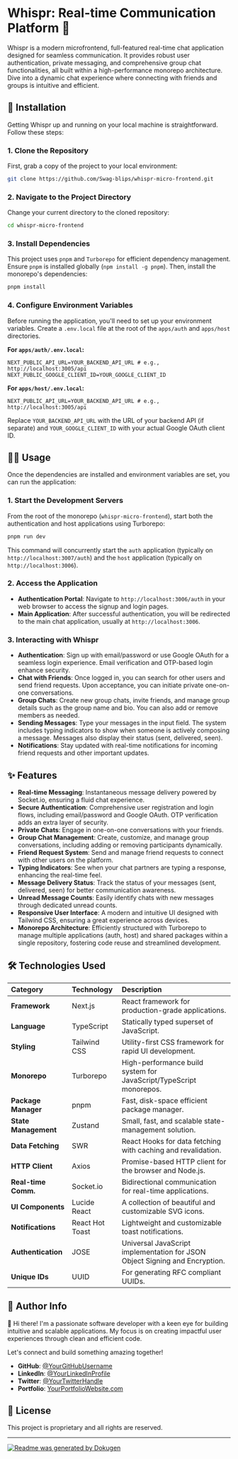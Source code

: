 # Whispr: Real-time Communication Platform 💬

Whispr is a modern microfrontend, full-featured real-time chat application designed for seamless communication. It provides robust user authentication, private messaging, and comprehensive group chat functionalities, all built within a high-performance monorepo architecture. Dive into a dynamic chat experience where connecting with friends and groups is intuitive and efficient.

## 🚀 Installation

Getting Whispr up and running on your local machine is straightforward. Follow these steps:

### 1. Clone the Repository

First, grab a copy of the project to your local environment:

```bash
git clone https://github.com/Swag-blips/whispr-micro-frontend.git
```

### 2. Navigate to the Project Directory

Change your current directory to the cloned repository:

```bash
cd whispr-micro-frontend
```

### 3. Install Dependencies

This project uses `pnpm` and `Turborepo` for efficient dependency management. Ensure `pnpm` is installed globally (`npm install -g pnpm`). Then, install the monorepo's dependencies:

```bash
pnpm install
```

### 4. Configure Environment Variables

Before running the application, you'll need to set up your environment variables. Create a `.env.local` file at the root of the `apps/auth` and `apps/host` directories.

**For `apps/auth/.env.local`:**

```
NEXT_PUBLIC_API_URL=YOUR_BACKEND_API_URL # e.g., http://localhost:3005/api
NEXT_PUBLIC_GOOGLE_CLIENT_ID=YOUR_GOOGLE_CLIENT_ID
```

**For `apps/host/.env.local`:**

```
NEXT_PUBLIC_API_URL=YOUR_BACKEND_API_URL # e.g., http://localhost:3005/api
```

Replace `YOUR_BACKEND_API_URL` with the URL of your backend API (if separate) and `YOUR_GOOGLE_CLIENT_ID` with your actual Google OAuth client ID.

## 🏃‍♀️ Usage

Once the dependencies are installed and environment variables are set, you can run the application:

### 1. Start the Development Servers

From the root of the monorepo (`whispr-micro-frontend`), start both the authentication and host applications using Turborepo:

```bash
pnpm run dev
```

This command will concurrently start the `auth` application (typically on `http://localhost:3007/auth`) and the `host` application (typically on `http://localhost:3006`).

### 2. Access the Application

*   **Authentication Portal**: Navigate to `http://localhost:3006/auth` in your web browser to access the signup and login pages.
*   **Main Application**: After successful authentication, you will be redirected to the main chat application, usually at `http://localhost:3006`.

### 3. Interacting with Whispr

*   **Authentication**: Sign up with email/password or use Google OAuth for a seamless login experience. Email verification and OTP-based login enhance security.
*   **Chat with Friends**: Once logged in, you can search for other users and send friend requests. Upon acceptance, you can initiate private one-on-one conversations.
*   **Group Chats**: Create new group chats, invite friends, and manage group details such as the group name and bio. You can also add or remove members as needed.
*   **Sending Messages**: Type your messages in the input field. The system includes typing indicators to show when someone is actively composing a message. Messages also display their status (sent, delivered, seen).
*   **Notifications**: Stay updated with real-time notifications for incoming friend requests and other important updates.

## ✨ Features

*   **Real-time Messaging**: Instantaneous message delivery powered by Socket.io, ensuring a fluid chat experience.
*   **Secure Authentication**: Comprehensive user registration and login flows, including email/password and Google OAuth. OTP verification adds an extra layer of security.
*   **Private Chats**: Engage in one-on-one conversations with your friends.
*   **Group Chat Management**: Create, customize, and manage group conversations, including adding or removing participants dynamically.
*   **Friend Request System**: Send and manage friend requests to connect with other users on the platform.
*   **Typing Indicators**: See when your chat partners are typing a response, enhancing the real-time feel.
*   **Message Delivery Status**: Track the status of your messages (sent, delivered, seen) for better communication awareness.
*   **Unread Message Counts**: Easily identify chats with new messages through dedicated unread counts.
*   **Responsive User Interface**: A modern and intuitive UI designed with Tailwind CSS, ensuring a great experience across devices.
*   **Monorepo Architecture**: Efficiently structured with Turborepo to manage multiple applications (auth, host) and shared packages within a single repository, fostering code reuse and streamlined development.

## 🛠️ Technologies Used

| Category          | Technology   | Description                                           |
| :---------------- | :----------- | :---------------------------------------------------- |
| **Framework**     | Next.js      | React framework for production-grade applications.    |
| **Language**      | TypeScript   | Statically typed superset of JavaScript.              |
| **Styling**       | Tailwind CSS | Utility-first CSS framework for rapid UI development. |
| **Monorepo**      | Turborepo    | High-performance build system for JavaScript/TypeScript monorepos. |
| **Package Manager**| pnpm         | Fast, disk-space efficient package manager.           |
| **State Management**| Zustand     | Small, fast, and scalable state-management solution. |
| **Data Fetching** | SWR          | React Hooks for data fetching with caching and revalidation. |
| **HTTP Client**   | Axios        | Promise-based HTTP client for the browser and Node.js. |
| **Real-time Comm.**| Socket.io    | Bidirectional communication for real-time applications. |
| **UI Components** | Lucide React | A collection of beautiful and customizable SVG icons. |
| **Notifications** | React Hot Toast | Lightweight and customizable toast notifications. |
| **Authentication**| JOSE         | Universal JavaScript implementation for JSON Object Signing and Encryption. |
| **Unique IDs**    | UUID         | For generating RFC compliant UUIDs.                   |

## 👤 Author Info

👋 Hi there! I'm a passionate software developer with a keen eye for building intuitive and scalable applications. My focus is on creating impactful user experiences through clean and efficient code.

Let's connect and build something amazing together!

*   **GitHub**: [@YourGitHubUsername](https://github.com/YourGitHubUsername)
*   **LinkedIn**: [@YourLinkedInProfile](https://www.linkedin.com/in/YourLinkedInProfile)
*   **Twitter**: [@YourTwitterHandle](https://twitter.com/YourTwitterHandle)
*   **Portfolio**: [YourPortfolioWebsite.com](https://www.YourPortfolioWebsite.com)

## 📄 License

This project is proprietary and all rights are reserved.

---
[![Readme was generated by Dokugen](https://img.shields.io/badge/Readme%20was%20generated%20by-Dokugen-brightgreen)](https://www.npmjs.com/package/dokugen)